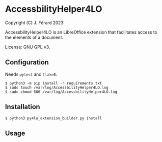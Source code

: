 # AccessbilityHelper4LO

Copyright (C) J. Férard 2023

AccessbilityHelper4LO is an LibreOffice extension that facilitates 
access to the elements of a document.

License: GNU GPL v3.

## Configuration
Needs `pytest` and `flake8`.

```
$ python3 -m pip install -r requirements.txt
$ sudo touch /var/log/AccessbilityHelper4LO.log
$ sudo chmod 666 /var/log/AccessbilityHelper4LO.log
 ```

## Installation
```
$ python3 py4lo_extension_builder.py install
```

## Usage
